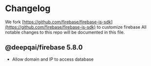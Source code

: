 # Changelog

We fork [https://github.com/firebase/firebase-js-sdk](https://github.com/firebase/firebase-js-sdk) to customize firebase
All notable changes to this repo will be documented in this file.

## @deepqai/firebase 5.8.0

- Allow domain and IP to access database

